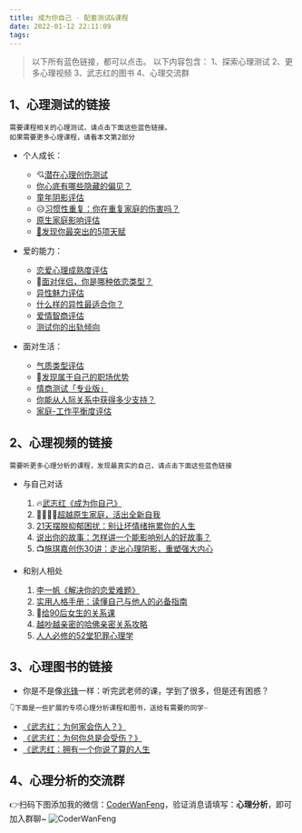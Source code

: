 ```yaml
---
title: 成为你自己 · 配套测试&课程
date: 2022-01-12 22:11:09
tags:
---
```




> 以下所有蓝色链接，都可以点击。
>以下内容包含：
>1、探索心理测试
>2、更多心理视频
>3、武志红的图书
>4、心理交流群



## 1、心理测试的链接

```
需要课程相关的心理测试，请点击下面这些蓝色链接。
如果需要更多心理课程，请看本文第2部分
```

- 个人成长：
    - 💘[潜在心理创伤测试](http://www.urlort.cn/2SIUm2)
    - [你心底有哪些隐藏的偏见？](http://www.urlort.cn/2UJxkf)
    - [童年阴影评估](http://www.urlort.cn/2Qbuge)
    - 😥[习惯性重复：你在重复家庭的伤害吗？](http://www.urlort.cn/2UJxt0)
    - [原生家庭影响评估](http://www.urlort.cn/2VT4Q3)
    - [🙋发现你最突出的5项天赋](https://mp.weixin.qq.com/s/O75jkwzme78h9Y7EHJq_bA)



- 爱的能力：
    - [恋爱心理成熟度评估](http://www.urlort.cn/2SIV69)
    - 👬[面对伴侣，你是哪种依恋类型？](http://www.urlort.cn/2UJuC7)
    - [异性魅力评估](http://www.urlort.cn/2UJv93)
    - [什么样的异性最适合你？](http://url.newrank.cn/353MW6)
    - [爱情智商评估](http://url.newrank.cn/353N5e)
    - [测试你的出轨倾向](http://url.newrank.cn/353LH8)



- 面对生活：
    - [气质类型评估](http://www.urlort.cn/2UJvh8)
    - 🏃[发现属于自己的职场优势](http://www.urlort.cn/2S7zo0)
    - [情商测试「专业版」](http://www.urlort.cn/2UJvx1)
    - [你能从人际关系中获得多少支持？](http://www.urlort.cn/2UJx8c)
    - [家庭-工作平衡度评估](http://www.urlort.cn/2VT4V5)

## 2、心理视频的链接

```
需要听更多心理分析的课程，发现最真实的自己，请点击下面这些蓝色链接
```

- 与自己对话
    1. 🔥[武志红《成为你自己》](https://www.bilibili.com/video/BV1mi4y1j7DF)
    2. 👨‍👩‍👧‍👦[超越原生家庭，活出全新自我](http://www.urlort.cn/2VT445)
    3. [21天摆脱抑郁困扰：别让坏情绪拖累你的人生](http://www.urlort.cn/2VSXI9)
    4. [说出你的故事：怎样讲一个能影响别人的好故事？](http://gk.link/a/113zd)
    5. 📺[施琪嘉创伤30讲：走出心理阴影，重塑强大内心](http://url.newrank.cn/3ed0n3)



- 和别人相处
    1. [李一帆《解决你的恋爱难题》](http://gk.link/a/113yv)
    2. [实用人格手册：读懂自己与他人的必备指南](http://www.urlort.cn/2VT0wc)
    3. 🍭[给90后女生的关系课](http://www.urlort.cn/2VT6gc)
    4. [越吵越亲密的哈佛亲密关系攻略](http://www.urlort.cn/2VSZD6)
    5. [人人必修的52堂犯罪心理学](http://url.newrank.cn/3ed0a9)

## 3、心理图书的链接

- 你是不是像[兆锋](https://mp.weixin.qq.com/s/XQwfM_CpeSiKyRS3P7zHKg)一样：听完武老师的课，学到了很多，但是还有困惑？
```python
👇下面是一些扩展的专项心理分析课程和图书，送给有需要的同学~
```



- [《武志红：为何家会伤人？》](https://mp.weixin.qq.com/s/p5ztd1x6diZG2JQXMO6aQw)
- [《武志红：为何你总是会受伤？》](https://mp.weixin.qq.com/s/p5ztd1x6diZG2JQXMO6aQw)
- [《武志红：拥有一个你说了算的人生](https://mp.weixin.qq.com/s/p5ztd1x6diZG2JQXMO6aQw)

## 4、心理分析的交流群

👉扫码下图添加我的微信：[CoderWanFeng](https://mp.weixin.qq.com/mp/appmsgalbum?__biz=MzkyMzIwOTgzMA==&action=getalbum&album_id=2203509817615450117&scene=173&from_msgid=2247484925&from_itemidx=1&count=3&nolastread=1#wechat_redirect)，验证消息请填写：**心理分析**，即可加入群聊~
![CoderWanFeng](https://www.python-office.com/api/img-cdn/group/qr-code.jpg)

